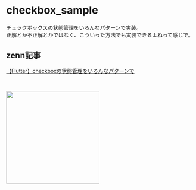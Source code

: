 # checkbox_sample
チェックボックスの状態管理をいろんなパターンで実装。  
正解とか不正解とかではなく、こういった方法でも実装できるよねって感じで。

## zenn記事
[【Flutter】checkboxの状態管理をいろんなパターンで](https://zenn.dev/tsukatsuka1783/articles/checkbox_handling)

&nbsp;
<p>
<img src="https://user-images.githubusercontent.com/61080605/212461802-fcc37b80-c761-4e21-a7ff-38dff5dbb6f9.gif" width="250" heigth="630">
</p>
